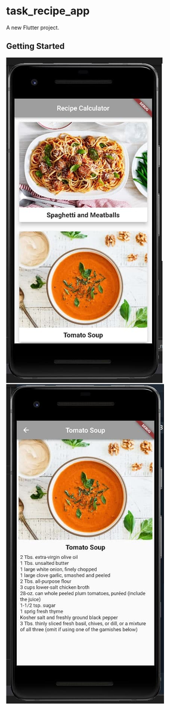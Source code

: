 # task_recipe_app

A new Flutter project.

## Getting Started

![scenen_text](https://github.com/dilshojon216/task_recipe/blob/master/about/photo_2021-12-03_19-11-48.jpg)
![scenen_text](https://github.com/dilshojon216/task_recipe/blob/master/about/photo_2021-12-03_19-11-37.jpg)

